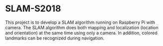 # SLAM-S2018

This project is to develop a SLAM algorithm running on Raspberry Pi with camera. The SLAM algorithm does both mapping and localization (location and orientation) at the same time using only a camera. In addition, colored landmarks can be recognized during navigation. 